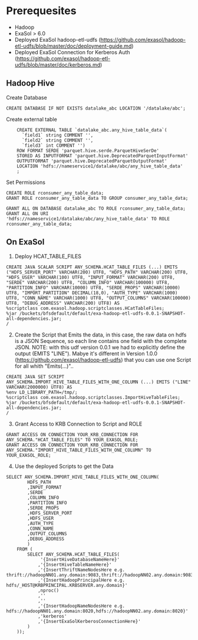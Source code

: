 # Prerequesites
- Hadoop 
- ExaSol > 6.0
- Deployed ExaSol hadoop-etl-udfs (https://github.com/exasol/hadoop-etl-udfs/blob/master/doc/deployment-guide.md)
- Deployed ExaSol Connection for Kerberos Auth (https://github.com/exasol/hadoop-etl-udfs/blob/master/doc/kerberos.md)
## Hadoop Hive
Create Database 
```
CREATE DATABASE IF NOT EXISTS datalake_abc LOCATION '/datalake/abc';
```

Create external table
```
	CREATE EXTERNAL TABLE `datalake_abc.any_hive_table_data`(
	  `field1` string COMMENT '', 
	  `field2` string COMMENT '', 
	  `field3` int COMMENT '')
	ROW FORMAT SERDE 'parquet.hive.serde.ParquetHiveSerDe' 
	STORED AS INPUTFORMAT 'parquet.hive.DeprecatedParquetInputFormat' 
	OUTPUTFORMAT 'parquet.hive.DeprecatedParquetOutputFormat'
	LOCATION 'hdfs://nameservice1/datalake/abc/any_hive_table_data'
	;
```

Set Permissions
```
CREATE ROLE rconsumer_any_table_data;
GRANT ROLE rconsumer_any_table_data TO GROUP consumer_any_table_data;

GRANT ALL ON DATABASE datalake_abc TO ROLE rconsumer_any_table_data;
GRANT ALL ON URI 'hdfs://nameservice1/datalake/abc/any_hive_table_data' TO ROLE rconsumer_any_table_data;
```

## On ExaSol

1. Deploy HCAT_TABLE_FILES 

```
CREATE JAVA SCALAR SCRIPT ANY_SCHEMA.HCAT_TABLE_FILES (...) EMITS ("HDFS_SERVER_PORT" VARCHAR(200) UTF8, "HDFS_PATH" VARCHAR(200) UTF8, "HDFS_USER" VARCHAR(100) UTF8, "INPUT_FORMAT" VARCHAR(200) UTF8, "SERDE" VARCHAR(200) UTF8, "COLUMN_INFO" VARCHAR(100000) UTF8, "PARTITION_INFO" VARCHAR(10000) UTF8, "SERDE_PROPS" VARCHAR(10000) UTF8, "IMPORT_PARTITION" DECIMAL(18,0), "AUTH_TYPE" VARCHAR(1000) UTF8, "CONN_NAME" VARCHAR(1000) UTF8, "OUTPUT_COLUMNS" VARCHAR(100000) UTF8, "DEBUG_ADDRESS" VARCHAR(200) UTF8) AS
%scriptclass com.exasol.hadoop.scriptclasses.HCatTableFiles;
%jar /buckets/bfsdefault/default/exa-hadoop-etl-udfs-0.0.1-SNAPSHOT-all-dependencies.jar;
/
```

2. Create the Script that Emits the data, in this case, the raw data on hdfs is a JSON Sequence, so each line contains one field with the complete JSON.
NOTE: with this udf version 0.0.1 we had to explicitly define the output (EMITS "LINE").
Mabye it's different in Version 1.0.0 (https://github.com/exasol/hadoop-etl-udfs) that you can use one Script for all whith "Emits(...)"..

```
CREATE JAVA SET SCRIPT ANY_SCHEMA.IMPORT_HIVE_TABLE_FILES_WITH_ONE_COLUMN (...) EMITS ("LINE" VARCHAR(2000000) UTF8) AS
%env LD_LIBRARY_PATH=/tmp/;
%scriptclass com.exasol.hadoop.scriptclasses.ImportHiveTableFiles;
%jar /buckets/bfsdefault/default/exa-hadoop-etl-udfs-0.0.1-SNAPSHOT-all-dependencies.jar;
/
```

3. Grant Access to KRB Connection to Script and ROLE
```
GRANT ACCESS ON CONNECTION YOUR_KRB_CONNECTION FOR ANY_SCHEMA."HCAT_TABLE_FILES" TO YOUR_EXASOL_ROLE;
GRANT ACCESS ON CONNECTION YOUR_KRB_CONNECTION FOR ANY_SCHEMA."IMPORT_HIVE_TABLE_FILES_WITH_ONE_COLUMN" TO YOUR_EXASOL_ROLE;
```

4. Use the deployed Scripts to get the Data 

```
SELECT ANY_SCHEMA.IMPORT_HIVE_TABLE_FILES_WITH_ONE_COLUMN(
        HDFS_PATH
        ,INPUT_FORMAT
        ,SERDE
        ,COLUMN_INFO
        ,PARTITION_INFO
        ,SERDE_PROPS
        ,HDFS_SERVER_PORT
        ,HDFS_USER
        ,AUTH_TYPE
        ,CONN_NAME
        ,OUTPUT_COLUMNS
        ,DEBUG_ADDRESS
        )
    FROM (
        SELECT ANY_SCHEMA.HCAT_TABLE_FILES(
             '{InsertHiveDatabaseNameHere}'
            ,'{InsertHiveTableNameHere}'
            ,'{InsertThriftNameNodesHere e.g. thrift://hadoopNN01.any.domain:9083,thrift://hadoopNN02.any.domain:9083}'
            ,'{InsertHadoopPrincipalHere e.g. hdfs/_HOST@KRBPRINCIPAL.KRBSERVER.any.domain}'
            ,nproc()
            ,''
            ,''
            ,'{InsertHadoopNameNodesHere e.g. hdfs://hadoopNN01.any.domain:8020,hdfs://hadoopNN02.any.domain:8020}'
            ,'kerberos'
            ,'{InsertExaSolKerberosConnectionHere}'
        )
    ));
```